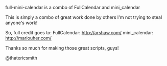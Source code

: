 full-mini-calendar is a combo of FullCalendar and mini_calendar


This is simply a combo of great work done by others
I'm not trying to steal anyone's work!


So, full credit goes to:
FullCalendar: http://arshaw.com/
mini_calendar: http://mariouher.com/


Thanks so much for making those great scripts, guys!

@thatericsmith 